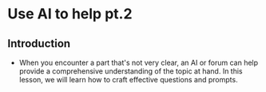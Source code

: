 # Use AI to help pt.2

## Introduction
- When you encounter a part that's not very clear, an AI or forum can help provide a comprehensive understanding of the topic at hand. In this lesson, we will learn how to craft effective questions and prompts.
